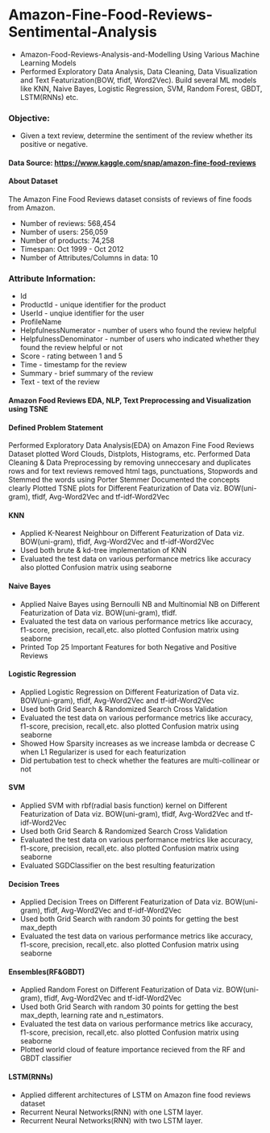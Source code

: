 # Amazon-Fine-Food-Reviews-Sentimental-Analysis
- Amazon-Food-Reviews-Analysis-and-Modelling Using Various Machine Learning Models
- Performed Exploratory Data Analysis, Data Cleaning, Data Visualization and Text Featurization(BOW, tfidf, Word2Vec). Build several ML models like KNN, Naive Bayes, Logistic Regression, SVM, Random Forest, GBDT, LSTM(RNNs) etc.

### Objective:
  - Given a text review, determine the sentiment of the review whether its positive or negative.

#### Data Source: https://www.kaggle.com/snap/amazon-fine-food-reviews

#### About Dataset
The Amazon Fine Food Reviews dataset consists of reviews of fine foods from Amazon.


* Number of reviews: 568,454
* Number of users: 256,059
* Number of products: 74,258
* Timespan: Oct 1999 - Oct 2012
* Number of Attributes/Columns in data: 10


### Attribute Information:

* Id
* ProductId - unique identifier for the product
* UserId - unqiue identifier for the user
* ProfileName
* HelpfulnessNumerator - number of users who found the review helpful
* HelpfulnessDenominator - number of users who indicated whether they found the review helpful or not
* Score - rating between 1 and 5
* Time - timestamp for the review
* Summary - brief summary of the review
* Text - text of the review

#### Amazon Food Reviews EDA, NLP, Text Preprocessing and Visualization using TSNE
#### Defined Problem Statement
Performed Exploratory Data Analysis(EDA) on Amazon Fine Food Reviews Dataset plotted Word Clouds, Distplots, Histograms, etc.
Performed Data Cleaning & Data Preprocessing by removing unneccesary and duplicates rows and for text reviews removed html tags, punctuations, Stopwords and Stemmed the words using Porter Stemmer
Documented the concepts clearly
Plotted TSNE plots for Different Featurization of Data viz. BOW(uni-gram), tfidf, Avg-Word2Vec and tf-idf-Word2Vec

#### KNN
- Applied K-Nearest Neighbour on Different Featurization of Data viz. BOW(uni-gram), tfidf, Avg-Word2Vec and tf-idf-Word2Vec
- Used both brute & kd-tree implementation of KNN
- Evaluated the test data on various performance metrics like accuracy also plotted Confusion matrix using seaborne

#### Naive Bayes
- Applied Naive Bayes using Bernoulli NB and Multinomial NB on Different Featurization of Data viz. BOW(uni-gram), tfidf.
- Evaluated the test data on various performance metrics like accuracy, f1-score, precision, recall,etc. also plotted Confusion matrix using seaborne
- Printed Top 25 Important Features for both Negative and Positive Reviews

#### Logistic Regression
- Applied Logistic Regression on Different Featurization of Data viz. BOW(uni-gram), tfidf, Avg-Word2Vec and tf-idf-Word2Vec
- Used both Grid Search & Randomized Search Cross Validation
- Evaluated the test data on various performance metrics like accuracy, f1-score, precision, recall,etc. also plotted Confusion matrix using seaborne
- Showed How Sparsity increases as we increase lambda or decrease C when L1 Regularizer is used for each featurization
- Did pertubation test to check whether the features are multi-collinear or not

#### SVM
- Applied SVM with rbf(radial basis function) kernel on Different Featurization of Data viz. BOW(uni-gram), tfidf, Avg-Word2Vec and tf-idf-Word2Vec
- Used both Grid Search & Randomized Search Cross Validation
- Evaluated the test data on various performance metrics like accuracy, f1-score, precision, recall,etc. also plotted Confusion matrix using seaborne
- Evaluated SGDClassifier on the best resulting featurization

#### Decision Trees
- Applied Decision Trees on Different Featurization of Data viz. BOW(uni-gram), tfidf, Avg-Word2Vec and tf-idf-Word2Vec
- Used both Grid Search with random 30 points for getting the best max_depth
- Evaluated the test data on various performance metrics like accuracy, f1-score, precision, recall,etc. also plotted Confusion matrix using seaborne

#### Ensembles(RF&GBDT)
- Applied Random Forest on Different Featurization of Data viz. BOW(uni-gram), tfidf, Avg-Word2Vec and tf-idf-Word2Vec
- Used both Grid Search with random 30 points for getting the best max_depth, learning rate and n_estimators.
- Evaluated the test data on various performance metrics like accuracy, f1-score, precision, recall,etc. also plotted Confusion matrix using seaborne
- Plotted world cloud of feature importance recieved from the RF and GBDT classifier

#### LSTM(RNNs)
- Applied different architectures of LSTM on Amazon fine food reviews dataset
- Recurrent Neural Networks(RNN) with one LSTM layer.
- Recurrent Neural Networks(RNN) with two LSTM layer.

